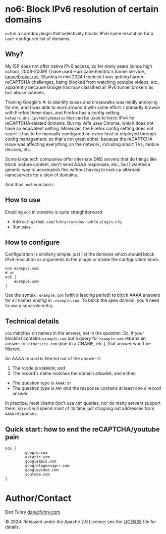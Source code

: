 # no6: Block IPv6 resolution of certain domains

`no6` is a coredns plugin that selectively blocks IPv6 name resolution for a user-configured list of domains.

## Why?

My ISP does not offer native IPv6 access, so for many years (since high school, 2008-2009!) I have used Hurricane
Electric's tunnel service, [tunnelbroker.net](https://tunnelbroker.net/). Starting in mid 2024 I noticed I was
getting harder reCAPTCHA challenges, being blocked from watching youtube videos, etc., apparently because Google has
now classified all IPv6 tunnel brokers as bot-abuse subnets.

Training Google's AI to identify buses and crosswalks was mildly annoying for me, and I was able to work around it with
some effort: I primarily browse with Firefox these days, and Firefox has a config setting `network.dns.ipv4OnlyDomains`
that can be used to force IPv4 for reCAPTCHA-related domains. But my wife uses Chrome, which does not have an equivalent
setting. Moreover, the Firefox config setting does not scale: it has to be manually configured on every host or deployed 
through config management, so that's not great either, because the reCAPTCHA issue was affecting everything on the
network, including smart TVs, mobile devices, etc.

Some large tech companies offer alternate DNS servers that do things like block mature content, don't send AAAA 
responses, etc., but I wanted a generic way to accomplish this without having to look up alternate nameservers for a
slew of domains.

And thus, `no6` was born.

## How to use

Enabling `no6` in coredns is quite straightforward:

* Add `no6:github.com/fuhry/coredns-no6` to `plugin.cfg`
* Run `make`

## How to configure

Configuration is similarly simple: just list the domains which should block IPv6 resolution as arguments to the plugin
or inside the configuration block.

```
no6 example.com
# or
no6 {
    example.com
}
```

Use the syntax `.example.com` (with a leading period) to block AAAA answers for all names _ending in_ `.example.com`.
To block the apex domain, you'll need to use a separate entry.

## Technical details

`no6` matches on names in the answer, not in the question. So, if your blocklist contains `example.com` but a query for
`example.com` returns an answer for `othersite.com` (due to a CNAME, etc.), that answer won't be filtered.

An AAAA record is filtered out of the answer if:

1. The rcode is `NOERROR`; and
2. The record's name matches the domain allowlist; and either:
  * The question type is `AAAA`; or
  * The question type is `ANY` _and_ the response contains at least one `A` record answer

In practice, most clients don't use `ANY` queries, nor do many servers support them, so `no6` will spend most of its
time just stripping out addresses from `AAAA` responses.

## Quick start: how to end the reCAPTCHA/youtube pain

```
no6 {
        .google.com
        .gstatic.com
        .googleapis.com
        .googletagmanager.com
        .googlevideo.com
        .youtube.com
}
```

# Author/Contact

Dan Fuhry <dan@fuhry.com>

&copy; 2024. Released under the Apache 2.0 License; see the [LICENSE](LICENSE) file for details.